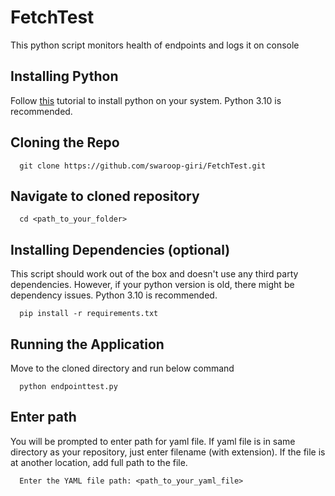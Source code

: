 # FetchTest

This python script monitors health of endpoints and logs it on console

## Installing Python

Follow [this](https://wiki.python.org/moin/BeginnersGuide/Download) tutorial to install python on your system. Python 3.10 is recommended.

## Cloning the Repo
```
  git clone https://github.com/swaroop-giri/FetchTest.git
```

## Navigate to cloned repository
```
  cd <path_to_your_folder>
```


## Installing Dependencies (optional)
This script should work out of the box and doesn't use any third party dependencies. However, if your python version is old, there might be dependency issues. Python 3.10 is recommended.
```
  pip install -r requirements.txt
```

## Running the Application
Move to the cloned directory and run below command
```
  python endpointtest.py
```

## Enter path
You will be prompted to enter path for yaml file. If yaml file is in same directory as your repository, just enter filename (with extension). If the file is at another location, add full path to the file.
```
  Enter the YAML file path: <path_to_your_yaml_file>
```
